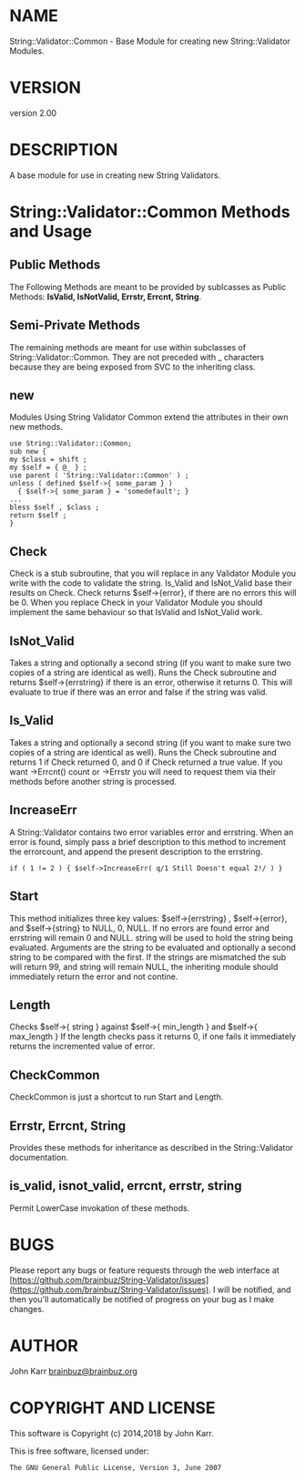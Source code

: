 # NAME

String::Validator::Common - Base Module for creating new String::Validator Modules.

# VERSION

version 2.00

# DESCRIPTION

A base module for use in creating new String Validators.

# String::Validator::Common Methods and Usage

## Public Methods

The Following Methods are meant to be provided by sublcasses as Public Methods: **IsValid, IsNotValid, Errstr, Errcnt, String**.

## Semi-Private Methods

The remaining methods are meant for use within subclasses of String::Validator::Common. They are not preceded with \_ characters because they are being exposed from SVC to the inheriting class.

## new

Modules Using String Validator Common extend the attributes in their own new methods.

    use String::Validator::Common;
    sub new {
    my $class = shift ;
    my $self = { @_ } ;
    use parent ( 'String::Validator::Common' ) ;
    unless ( defined $self->{ some_param } )
      { $self->{ some_param } = 'somedefault'; }
    ...
    bless $self , $class ;
    return $self ;
    }

## Check

Check is a stub subroutine, that you will replace in any Validator Module you write
with the code to validate the string. Is\_Valid and IsNot\_Valid base their results on Check. Check returns $self->{error}, if there are no errors this will be 0. When you
replace Check in your Validator Module you should implement the same behaviour so that IsValid and IsNot\_Valid work.

## IsNot\_Valid

Takes a string and optionally a second string (if you want to make sure two copies of a string are identical as well). Runs the Check subroutine and returns $self->{errstring} if there is an error, otherwise it returns 0. This will evaluate to true if there was an error and false if the string was valid.

## Is\_Valid

Takes a string and optionally a second string (if you want to make sure two copies of a string are identical as well). Runs the Check subroutine and returns 1 if Check returned 0, and 0 if Check returned a true value. If you want ->Errcnt() count or ->Errstr you will need to request them via their methods before another string is processed.

## IncreaseErr

A String::Validator contains two error variables error and errstring. When an
error is found, simply pass a brief description to this method to increment
the errorcount, and append the present description to the errstring.

    if ( 1 != 2 ) { $self->IncreaseErr( q/1 Still Doesn't equal 2!/ ) }

## Start

This method initializes three key values: $self->{errstring} ,
$self->{error}, and $self->{string} to NULL, 0, NULL. If no errors are found
error and errstring will remain 0 and NULL. string will be used to hold
the string being evaluated. Arguments are the
string to be evaluated and optionally a second string to be compared with the
first. If the strings are mismatched the sub will return 99, and string will
remain NULL, the inheriting module should immediately return the error and
not contine.

## Length

Checks $self->{ string } against $self->{ min\_length } and $self->{ max\_length }
If the length checks pass it returns 0, if one fails it immediately returns
the incremented value of error.

## CheckCommon

CheckCommon is just a shortcut to run Start and Length.

## Errstr, Errcnt, String

Provides these methods for inheritance as described in the String::Validator documentation.

## is\_valid, isnot\_valid, errcnt, errstr, string

Permit LowerCase invokation of these methods.

# BUGS

Please report any bugs or feature requests through the web interface at [https://github.com/brainbuz/String-Validator/issues](https://github.com/brainbuz/String-Validator/issues).
I will be notified, and then you'll automatically be notified of progress on your bug as I make changes.

# AUTHOR

John Karr <brainbuz@brainbuz.org>

# COPYRIGHT AND LICENSE

This software is Copyright (c) 2014,2018 by John Karr.

This is free software, licensed under:

    The GNU General Public License, Version 3, June 2007
